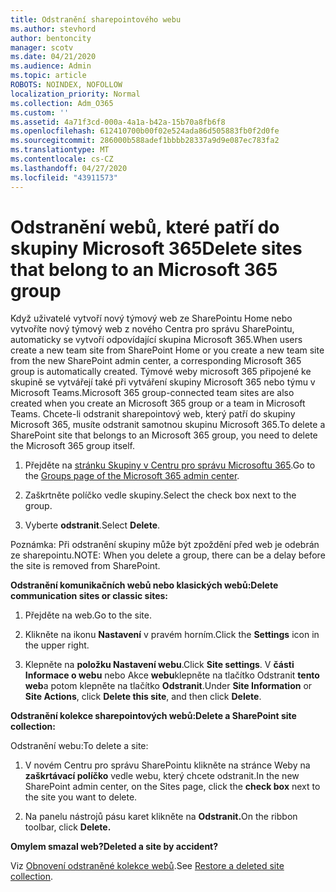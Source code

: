 ```yaml
---
title: Odstranění sharepointového webu
ms.author: stevhord
author: bentoncity
manager: scotv
ms.date: 04/21/2020
ms.audience: Admin
ms.topic: article
ROBOTS: NOINDEX, NOFOLLOW
localization_priority: Normal
ms.collection: Adm_O365
ms.custom: ''
ms.assetid: 4a71f3cd-000a-4a1a-b42a-15b70a8fb6f8
ms.openlocfilehash: 612410700b00f02e524ada86d505883fb0f2d0fe
ms.sourcegitcommit: 286000b588adef1bbbb28337a9d9e087ec783fa2
ms.translationtype: MT
ms.contentlocale: cs-CZ
ms.lasthandoff: 04/27/2020
ms.locfileid: "43911573"
---
```

# <a name="delete-sites-that-belong-to-an-microsoft-365-group"></a><span data-ttu-id="ae315-102">Odstranění webů, které patří do skupiny Microsoft 365</span><span class="sxs-lookup"><span data-stu-id="ae315-102">Delete sites that belong to an Microsoft 365 group</span></span>

<span data-ttu-id="ae315-103">Když uživatelé vytvoří nový týmový web ze SharePointu Home nebo vytvoříte nový týmový web z nového Centra pro správu SharePointu, automaticky se vytvoří odpovídající skupina Microsoft 365.</span><span class="sxs-lookup"><span data-stu-id="ae315-103">When users create a new team site from SharePoint Home or you create a new team site from the new SharePoint admin center, a corresponding Microsoft 365 group is automatically created.</span></span> <span data-ttu-id="ae315-104">Týmové weby microsoft 365 připojené ke skupině se vytvářejí také při vytváření skupiny Microsoft 365 nebo týmu v Microsoft Teams.</span><span class="sxs-lookup"><span data-stu-id="ae315-104">Microsoft 365 group-connected team sites are also created when you create an Microsoft 365 group or a team in Microsoft Teams.</span></span> <span data-ttu-id="ae315-105">Chcete-li odstranit sharepointový web, který patří do skupiny Microsoft 365, musíte odstranit samotnou skupinu Microsoft 365.</span><span class="sxs-lookup"><span data-stu-id="ae315-105">To delete a SharePoint site that belongs to an Microsoft 365 group, you need to delete the Microsoft 365 group itself.</span></span> 
  
1. <span data-ttu-id="ae315-106">Přejděte na [stránku Skupiny v Centru pro správu Microsoftu 365](https://portal.office.com/adminportal/home#/groups).</span><span class="sxs-lookup"><span data-stu-id="ae315-106">Go to the [Groups page of the Microsoft 365 admin center](https://portal.office.com/adminportal/home#/groups).</span></span>
    
2. <span data-ttu-id="ae315-107">Zaškrtněte políčko vedle skupiny.</span><span class="sxs-lookup"><span data-stu-id="ae315-107">Select the check box next to the group.</span></span>
    
3. <span data-ttu-id="ae315-108">Vyberte **odstranit**.</span><span class="sxs-lookup"><span data-stu-id="ae315-108">Select **Delete**.</span></span>
    
<span data-ttu-id="ae315-109">Poznámka: Při odstranění skupiny může být zpoždění před web je odebrán ze sharepointu.</span><span class="sxs-lookup"><span data-stu-id="ae315-109">NOTE: When you delete a group, there can be a delay before the site is removed from SharePoint.</span></span>
  
<span data-ttu-id="ae315-110">**Odstranění komunikačních webů nebo klasických webů:**</span><span class="sxs-lookup"><span data-stu-id="ae315-110">**Delete communication sites or classic sites:**</span></span>

1. <span data-ttu-id="ae315-111">Přejděte na web.</span><span class="sxs-lookup"><span data-stu-id="ae315-111">Go to the site.</span></span>
  
2. <span data-ttu-id="ae315-112">Klikněte na ikonu **Nastavení** v pravém horním.</span><span class="sxs-lookup"><span data-stu-id="ae315-112">Click the **Settings** icon in the upper right.</span></span> 
  
3. <span data-ttu-id="ae315-113">Klepněte na **položku Nastavení webu**.</span><span class="sxs-lookup"><span data-stu-id="ae315-113">Click **Site settings**.</span></span> <span data-ttu-id="ae315-114">V **části Informace o webu** nebo Akce **webu**klepněte na tlačítko Odstranit **tento web**a potom klepněte na tlačítko **Odstranit**.</span><span class="sxs-lookup"><span data-stu-id="ae315-114">Under **Site Information** or **Site Actions**, click **Delete this site**, and then click **Delete**.</span></span>
  
<span data-ttu-id="ae315-115">**Odstranění kolekce sharepointových webů:**</span><span class="sxs-lookup"><span data-stu-id="ae315-115">**Delete a SharePoint site collection:**</span></span>

<span data-ttu-id="ae315-116">Odstranění webu:</span><span class="sxs-lookup"><span data-stu-id="ae315-116">To delete a site:</span></span>
  
1. <span data-ttu-id="ae315-117">V novém Centru pro správu SharePointu klikněte na stránce Weby na **zaškrtávací políčko** vedle webu, který chcete odstranit.</span><span class="sxs-lookup"><span data-stu-id="ae315-117">In the new SharePoint admin center, on the Sites page, click the **check box** next to the site you want to delete.</span></span> 
    
2. <span data-ttu-id="ae315-118">Na panelu nástrojů pásu karet klikněte na **Odstranit.**</span><span class="sxs-lookup"><span data-stu-id="ae315-118">On the ribbon toolbar, click **Delete.**</span></span>
    
<span data-ttu-id="ae315-119">**Omylem smazal web?**</span><span class="sxs-lookup"><span data-stu-id="ae315-119">**Deleted a site by accident?**</span></span>

<span data-ttu-id="ae315-120">Viz [Obnovení odstraněné kolekce webů](https://go.microsoft.com/fwlink/?linkid=867660).</span><span class="sxs-lookup"><span data-stu-id="ae315-120">See [Restore a deleted site collection](https://go.microsoft.com/fwlink/?linkid=867660).</span></span>
  

